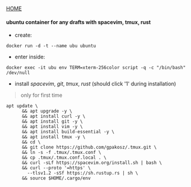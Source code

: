 [HOME](./README.md)


#### ubuntu container for any drafts with spacevim, tmux, rust
* create:
```
docker run -d -t --name ubu ubuntu
```
* enter inside:
```
docker exec -it ubu env TERM=xterm-256color script -q -c "/bin/bash" /dev/null
```
* install _spacevim_, _git_, _tmux_, _rust_ (should click '1' during installation)
> only for first time
```
apt update \
      && apt upgrade -y \
      && apt install curl -y \
      && apt install git -y \
      && apt install vim -y \
      && apt install build-essential -y \
      && apt install tmux -y \
      && cd \
      && git clone https://github.com/gpakosz/.tmux.git \
      && ln -s -f .tmux/.tmux.conf \
      && cp .tmux/.tmux.conf.local . \
      && curl -sLf https://spacevim.org/install.sh | bash \
      && curl --proto '=https' \
        --tlsv1.2 -sSf https://sh.rustup.rs | sh \
      && source $HOME/.cargo/env
```
